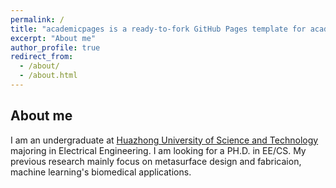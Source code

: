 ```yaml
---
permalink: /
title: "academicpages is a ready-to-fork GitHub Pages template for academic personal websites"
excerpt: "About me"
author_profile: true
redirect_from: 
  - /about/
  - /about.html
---
```


About me
------
I am an undergraduate at [Huazhong University of Science and Technology](https://www.hust.edu.cn/) majoring in Electrical Engineering. I am looking for a PH.D. in EE/CS. My previous research mainly focus on metasurface design and fabricaion, machine learning's biomedical applications.
